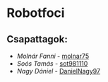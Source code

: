 # Robotfoci

## Csapattagok:
- _Molnár Fanni_ - [molnar75](https://github.com/molnar75)
- _Soós Tamás_ - [sot981110](https://github.com/sot981110)
- _Nagy Dániel_ - [DanielNagy97](https://github.com/DanielNagy97)

